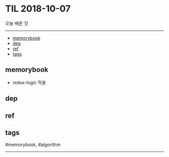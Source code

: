 # TIL 2018-10-07

오늘 배운 것

--------------------------
 

- [memorybook](#memorybook)
- [dep](#dep)
- [ref](#ref)
- [tags](#tags)

## memorybook
- redux-logic 적용

## dep

## ref

## tags
  #memorybook, #algorithm



--------------------------


 
